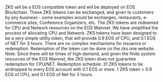 ZKS will be a EOS compatible token and will be deployed on EOS Blockchain. These ZKS tokens can be exchanged, and given to customers by any business - some examples would be exchanges, restaurants, e-commerce sites, Conference Organizers, etc. The ZKS tokens are redeemed for CPU and Network resources on the EOS Mainnet. We have simplified the process of allocating CPU and Network. ZKS tokens have been designed to be a very simple utility token, that will provide 0.9 EOS of CPU, and 0.1 EOS of NET for 3 hours. There are no complex mechanisms for issuance or redemption. Redemption of the token can be done on the zks.one website. Note: Since there will be times of high demand, and given the finite system resources of the EOS Mainnet, the ZKS token does not guarantee redemption for CPU/NET.
Redemption schedule: 31 ZKS tokens to be airdropped to every EOS account with 0.1 EOS or more. 1 ZKS token = 0.9 EOS of CPU, and 0.1 EOS of Net for 3 hours.
